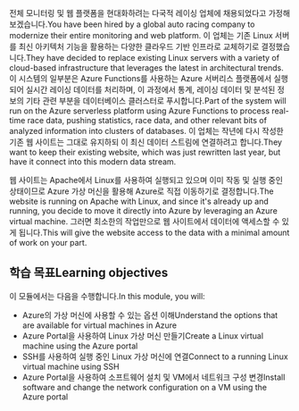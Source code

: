 <span data-ttu-id="ed4e8-101">전체 모니터링 및 웹 플랫폼을 현대화하려는 다국적 레이싱 업체에 채용되었다고 가정해 보겠습니다.</span><span class="sxs-lookup"><span data-stu-id="ed4e8-101">You have been hired by a global auto racing company to modernize their entire monitoring and web platform.</span></span> <span data-ttu-id="ed4e8-102">이 업체는 기존 Linux 서버를 최신 아키텍처 기능을 활용하는 다양한 클라우드 기반 인프라로 교체하기로 결정했습니다.</span><span class="sxs-lookup"><span data-stu-id="ed4e8-102">They have decided to replace existing Linux servers with a variety of cloud-based infrastructure that leverages the latest in architectural trends.</span></span> <span data-ttu-id="ed4e8-103">이 시스템의 일부분은 Azure Functions를 사용하는 Azure 서버리스 플랫폼에서 실행되어 실시간 레이싱 데이터를 처리하며, 이 과정에서 통계, 레이싱 데이터 및 분석된 정보의 기타 관련 부분을 데이터베이스 클러스터로 푸시합니다.</span><span class="sxs-lookup"><span data-stu-id="ed4e8-103">Part of the system will run on the Azure serverless platform using Azure Functions to process real-time race data, pushing statistics, race data, and other relevant bits of analyzed information into clusters of databases.</span></span> <span data-ttu-id="ed4e8-104">이 업체는 작년에 다시 작성한 기존 웹 사이트는 그대로 유지하되 이 최신 데이터 스트림에 연결하려고 합니다.</span><span class="sxs-lookup"><span data-stu-id="ed4e8-104">They want to keep their existing website, which was just rewritten last year, but have it connect into this modern data stream.</span></span>

<span data-ttu-id="ed4e8-105">웹 사이트는 Apache에서 Linux를 사용하여 실행되고 있으며 이미 작동 및 실행 중인 상태이므로 Azure 가상 머신을 활용해 Azure로 직접 이동하기로 결정합니다.</span><span class="sxs-lookup"><span data-stu-id="ed4e8-105">The website is running on Apache with Linux, and since it's already up and running, you decide to move it directly into Azure by leveraging an Azure virtual machine.</span></span> <span data-ttu-id="ed4e8-106">그러면 최소한의 작업만으로 웹 사이트에서 데이터에 액세스할 수 있게 됩니다.</span><span class="sxs-lookup"><span data-stu-id="ed4e8-106">This will give the website access to the data with a minimal amount of work on your part.</span></span>

## <a name="learning-objectives"></a><span data-ttu-id="ed4e8-107">학습 목표</span><span class="sxs-lookup"><span data-stu-id="ed4e8-107">Learning objectives</span></span>

<span data-ttu-id="ed4e8-108">이 모듈에서는 다음을 수행합니다.</span><span class="sxs-lookup"><span data-stu-id="ed4e8-108">In this module, you will:</span></span>

- <span data-ttu-id="ed4e8-109">Azure의 가상 머신에 사용할 수 있는 옵션 이해</span><span class="sxs-lookup"><span data-stu-id="ed4e8-109">Understand the options that are available for virtual machines in Azure</span></span>
- <span data-ttu-id="ed4e8-110">Azure Portal을 사용하여 Linux 가상 머신 만들기</span><span class="sxs-lookup"><span data-stu-id="ed4e8-110">Create a Linux virtual machine using the Azure portal</span></span>
- <span data-ttu-id="ed4e8-111">SSH를 사용하여 실행 중인 Linux 가상 머신에 연결</span><span class="sxs-lookup"><span data-stu-id="ed4e8-111">Connect to a running Linux virtual machine using SSH</span></span>
- <span data-ttu-id="ed4e8-112">Azure Portal을 사용하여 소프트웨어 설치 및 VM에서 네트워크 구성 변경</span><span class="sxs-lookup"><span data-stu-id="ed4e8-112">Install software and change the network configuration on a VM using the Azure portal</span></span>